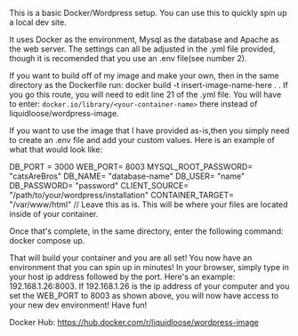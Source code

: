 This is a basic Docker/Wordpress setup. You can use this to quickly spin up a local dev site.

It uses Docker as the environment, Mysql as the database and Apache as the web server. The settings can all be adjusted in the .yml file provided, though it is recomended that you use an .env file(see number 2).

If you want to build off of my image and make your own, then in the same directory as the Dockerfile run: docker  build -t insert-image-name-here . . If you go this route, you will need to edit line 21 of the .yml file. You will have to enter: `docker.io/library/<your-container-name>` there instead of liquidloose/wordpress-image.

If you want to use the image that I have provided as-is,then you simply need to create an .env file and add your custom values. Here is an example of what that would look like:

DB_PORT = 3000
WEB_PORT= 8003
MYSQL_ROOT_PASSWORD= "catsAreBros"
DB_NAME= "database-name"
DB_USER= "name"
DB_PASSWORD= "password"
 CLIENT_SOURCE= "/path/to/your/wordpress/installation"
 CONTAINER_TARGET= "/var/www/html" // Leave this as is. This will be where your files are located inside of your container.

Once that's complete, in the same directory, enter the following command: docker compose up.

That will build your container and you are all set! You now have an environment that you can spin up in minutes! In your browser, simply type in your host ip address followed by the port. Here's an example: 192.168.1.26:8003. If 192.168.1.26 is the ip address of your computer and you set the WEB_PORT to 8003 as shown above, you will now have access to your new dev environment! Have fun!

Docker Hub: https://hub.docker.com/r/liquidloose/wordpress-image